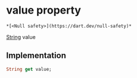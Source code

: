 


# value property




    *[<Null safety>](https://dart.dev/null-safety)*




[String](https://api.flutter.dev/flutter/dart-core/String-class.html) value
  







## Implementation

```dart
String get value;
```








